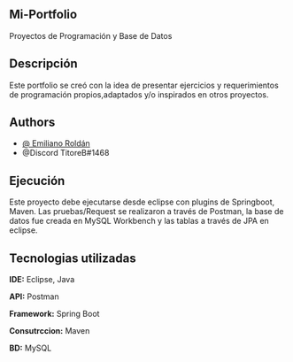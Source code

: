 ## Mi-Portfolio

Proyectos de Programación y Base de Datos
## Descripción

Este portfolio se creó con la idea de presentar ejercicios y requerimientos de programación propios,adaptados y/o inspirados en otros proyectos.
 


 

## Authors

- [@ Emiliano Roldán](http://www.linkedin.com/in/emiliano-javier-roldán-636b31152)
- @Discord TitoreB#1468


## Ejecución

 Este proyecto debe ejecutarse desde eclipse con plugins de Springboot, Maven. 
 Las pruebas/Request se realizaron a través de Postman, la base de datos fue creada en MySQL Workbench y las tablas a través de JPA en eclipse. 
 


## Tecnologias utilizadas

**IDE:** Eclipse, Java

**API:** Postman 

**Framework:** Spring Boot 

**Consutrccion:** Maven

**BD:** MySQL

